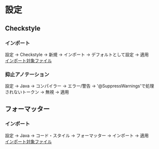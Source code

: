 # 設定
## Checkstyle
### インポート
設定 → Checkstyle → 新規 → インポート → デフォルトとして設定 → 適用  
[インポート対象ファイル](xml/check.xml)

### 抑止アノテーション
設定 → Java → コンパイラー → エラー/警告 → '@SuppressWarnings'で処理されないトークン → 無視 → 適用

## フォーマッター
### インポート
設定 → Java → コード・スタイル → フォーマッター → インポート → 適用  
[インポート対象ファイル](xml/format.xml)
